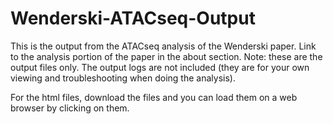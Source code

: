 # Wenderski-ATACseq-Output

This is the output from the ATACseq analysis of the Wenderski paper. Link to the analysis portion of the paper in the about section. Note: these are the output files only. The output logs are not included (they are for your own viewing and troubleshooting when doing the analysis). 

For the html files, download the files and you can load them on a web browser by clicking on them. 
